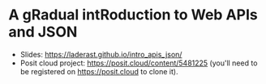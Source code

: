 
# A gRadual intRoduction to Web APIs and JSON

<!-- badges: start -->
<!-- badges: end -->

- Slides: https://laderast.github.io/intro_apis_json/
- Posit cloud project: https://posit.cloud/content/5481225 (you'll need to be registered on https://posit.cloud to clone it).